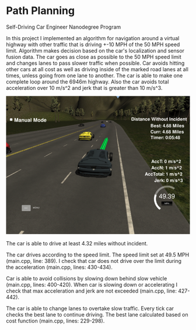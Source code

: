 # Path Planning
Self-Driving Car Engineer Nanodegree Program
   
In this project I implemented an algorithm for navigation around a virtual highway with other traffic that is driving +-10 MPH of the 50 MPH speed limit. Algorithm makes decision based on the car's localization and sensor fusion data. The car goes as close as possible to the 50 MPH speed limit and changes lanes to pass slower traffic when possible. Car avoids hitting other cars at all cost as well as driving inside of the marked road lanes at all times, unless going from one lane to another. The car is able to make one complete loop around the 6946m highway. Also the car avoids total acceleration over 10 m/s^2 and jerk that is greater than 10 m/s^3.

![alt text][image1]

The car is able to drive at least 4.32 miles without incident. 

The car drives according to the speed limit. The speed limit set at 49.5 MPH (main.cpp, line: 389). I check that car does not drive over the limit during the acceleration (main.cpp, lines: 430-434). 

Car is able to avoid collisions by slowing down behind slow vehicle (main.cpp, lines: 400-420). When car is slowing down or accelerating I check that max acceleration and jerk are not exceeded (main.cpp, line: 427-442).

The car is able to change lanes to overtake slow traffic. Every tick car checks the best lane to continue driving. The best lane calculated based on cost function (main.cpp, lines: 229-298).

[//]: # (Image References)
[image1]: ./path_planning.png
